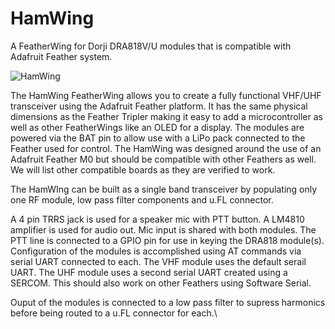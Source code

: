# HamWing
A FeatherWing for Dorji DRA818V/U modules that is compatible with Adafruit Feather system.

![HamWing](https://user-images.githubusercontent.com/28584917/111923447-a5a82900-8a75-11eb-97fe-d6726fccad51.png)

The HamWing FeatherWing allows you to create a fully functional VHF/UHF transceiver using the Adafruit Feather platform. It has the same physical dimensions as the Feather Tripler making it easy to add a microcontroller as well as other FeatherWings like an OLED for a display. The modules are powered via the BAT pin to allow use with a LiPo pack connected to the Feather used for control. The HamWing was designed around the use of an Adafruit Feather M0 but should be compatible with other Feathers as well. We will list other compatible boards as they are verified to work.

The HamWIng can be built as a single band transceiver by populating only one RF module, low pass filter components and u.FL connector.

A 4 pin TRRS jack is used for a speaker mic with PTT button. A LM4810 amplifier is used for audio out. Mic input is shared with both modules. The PTT line is connected to a GPIO pin for use in keying the DRA818 module(s). Configuration of the modules is accomplished using AT commands via serial UART connected to each. The VHF module uses the default serail UART. The UHF module uses a second serial UART created using a SERCOM. This should also work on other Feathers using Software Serial.

Ouput of the modules is connected to a low pass filter to supress harmonics before being routed to a u.FL connector for each.\

